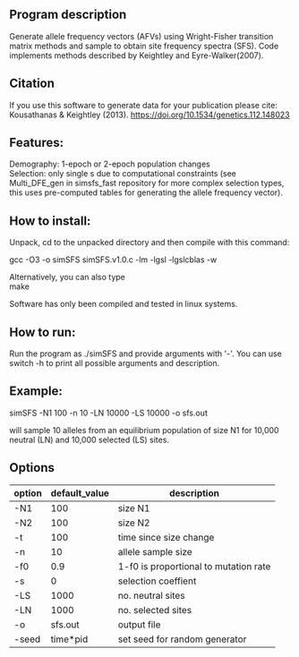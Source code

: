 ## Program description
Generate allele frequency vectors (AFVs) using Wright-Fisher transition matrix methods and sample
  to obtain site frequency spectra (SFS). Code implements methods described by Keightley and Eyre-Walker(2007).

## Citation
If you use this software to generate data for your publication please cite: 
Kousathanas & Keightley (2013). https://doi.org/10.1534/genetics.112.148023

## Features:   
  Demography: 1-epoch or 2-epoch population changes  
  Selection: only single s due to computational constraints (see Multi_DFE_gen in simsfs_fast repository for more complex selection types, this uses pre-computed tables for generating the allele frequency vector).  

## How to install:
  Unpack, cd to the unpacked directory and then compile with this command:

  gcc -O3 -o simSFS simSFS.v1.0.c -lm -lgsl -lgslcblas -w

Alternatively, you can also type  
make

Software has only been compiled and tested in linux systems.

## How to run:
  Run the program as ./simSFS and provide arguments with '-'. You can use switch -h to print all possible arguments and description.

## Example:

simSFS -N1 100 -n 10 -LN 10000 -LS 10000 -o sfs.out

will sample 10 alleles from an equilibrium population of size N1 for 10,000 neutral (LN) and 10,000 selected (LS) sites.

## Options

| option | default_value | description                           |
|--------|---------------|---------------------------------------|
| -N1     | 100           | size N1                               |
| -N2     | 100           | size N2                               |
| -t      | 100           | time since size change                |
| -n      | 10            | allele sample size                    |
| -f0     | 0.9           | 1-f0 is proportional to mutation rate |
| -s      | 0             | selection coeffient                   |
| -LS     | 1000          | no. neutral sites                     |
| -LN     | 1000          | no. selected sites                    |
| -o      | sfs.out       | output file                           |
| -seed   | time*pid      | set seed for random generator         |
